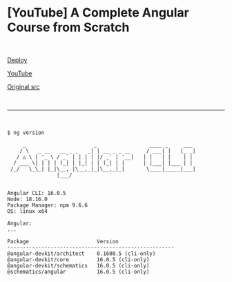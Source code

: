 # [YouTube] A Complete Angular Course from Scratch

<br/>

[Deploy](https://a-complete-angular-course-from-scratch.jsdev.org/)

[YouTube](https://www.youtube.com/playlist?list=PL1BztTYDF-QNlGo5-g65Xj1mINHYk_FM9)

[Original src](https://github.com/manojjha86/angular-16-complete-course/tree/main/angular-16-resources)

<br/>
<hr/>
<br/>

```
$ ng version

     _                      _                 ____ _     ___
    / \   _ __   __ _ _   _| | __ _ _ __     / ___| |   |_ _|
   / △ \ | '_ \ / _` | | | | |/ _` | '__|   | |   | |    | |
  / ___ \| | | | (_| | |_| | | (_| | |      | |___| |___ | |
 /_/   \_\_| |_|\__, |\__,_|_|\__,_|_|       \____|_____|___|
                |___/


Angular CLI: 16.0.5
Node: 18.16.0
Package Manager: npm 9.6.6
OS: linux x64

Angular:
...

Package                      Version
------------------------------------------------------
@angular-devkit/architect    0.1600.5 (cli-only)
@angular-devkit/core         16.0.5 (cli-only)
@angular-devkit/schematics   16.0.5 (cli-only)
@schematics/angular          16.0.5 (cli-only)

```
